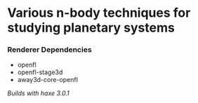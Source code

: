 Various n-body techniques for studying planetary systems
==============================

### Renderer Dependencies
* openfl
* openfl-stage3d
* away3d-core-openfl

*Builds with haxe 3.0.1*
